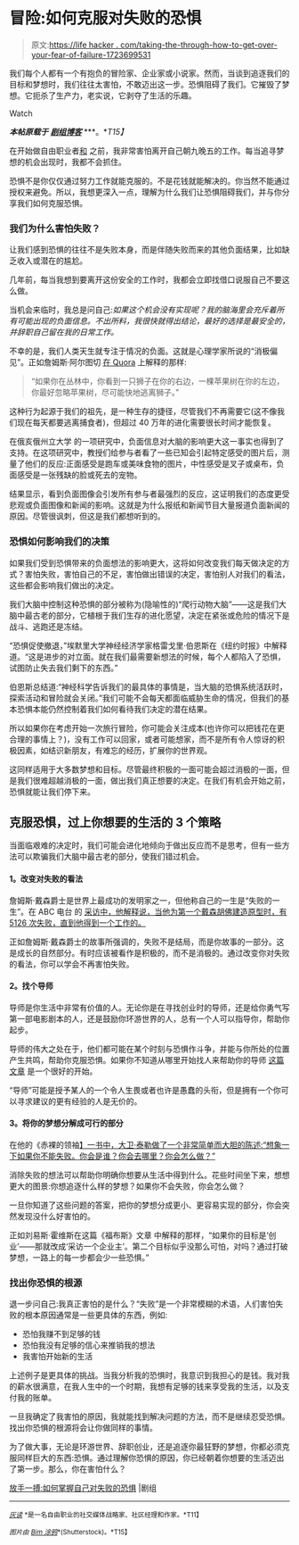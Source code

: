 # 冒险:如何克服对失败的恐惧

> 原文:[https://life hacker . com/taking-the-through-how-to-get-over-your-fear-of-failure-1723699531](https://lifehacker.com/taking-the-plunge-how-to-get-over-your-fear-of-failure-1723699531)

我们每个人都有一个有抱负的冒险家、企业家或小说家。然而，当谈到追逐我们的目标和梦想时，我们往往太害怕，不敢迈出这一步。恐惧阻碍了我们。它摧毁了梦想。它扼杀了生产力，老实说，它剥夺了生活的乐趣。

Watch

***本帖原载于*** [***剧组博客***](http://blog.crew.co/fear-of-failure/) ***。**T15】*

在开始做自由职业者[和](http://getnudge.co/) 之前，我非常害怕离开自己朝九晚五的工作。每当追寻梦想的机会出现时，我都不会抓住。

恐惧不是你仅仅通过努力工作就能克服的。不是花钱就能解决的。你当然不能通过授权来避免。所以，我想更深入一点，理解为什么我们让恐惧阻碍我们，并与你分享我们如何克服恐惧。

### 我们为什么害怕失败？

让我们感到恐惧的往往不是失败本身，而是伴随失败而来的其他负面结果，比如缺乏收入或潜在的尴尬。

几年前，每当我想到要离开这份安全的工作时，我都会立即找借口说服自己不要这么做。

当机会来临时，我总是问自己:*如果这个机会没有实现呢？我的脑海里会充斥着所有可能出现的负面信息。不出所料，我很快就得出结论，最好的选择是最安全的，并辞职自己留在我的日常工作。*

不幸的是，我们人类天生就专注于情况的负面。这就是心理学家所说的“消极偏见”。正如詹姆斯·阿尔图切 [在 Quora](http://www.quora.com/Who-would-win-in-a-rap-battle-between-Eminem-and-Kanye-West-Why/answer/James-Altucher?srid=tq3q&share=1) 上解释的那样:

> “如果你在丛林中，你看到一只狮子在你的右边，一棵苹果树在你的左边，你最好忽略苹果树，尽可能快地逃离狮子。”

这种行为起源于我们的祖先，是一种生存的捷径，尽管我们不再需要它(这不像我们现在每天都要逃离捕食者)，但超过 40 万年的进化需要很长时间才能恢复。

在俄亥俄州立大学 的一项研究中，负面信息对大脑的影响更大这一事实也得到了支持。在这项研究中，教授们给参与者看了一些已知会引起特定感受的图片后，测量了他们的反应:正面感受是跑车或美味食物的图片，中性感受是叉子或桌布，负面感受是一张残缺的脸或死去的宠物。

结果显示，看到负面图像会引发所有参与者最强烈的反应，这证明我们的态度更受悲观或负面图像和新闻的影响。这就是为什么报纸和新闻节目大量报道负面新闻的原因。尽管很讽刺，但这是我们都想听到的。

### **恐惧如何影响我们的决策**

如果我们受到恐惧带来的负面想法的影响更大，这将如何改变我们每天做决定的方式？害怕失败，害怕自己的不足，害怕做出错误的决定，害怕别人对我们的看法，这些都会影响我们做出的决定。

我们大脑中控制这种恐惧的部分被称为(隐喻性的)“爬行动物大脑”——这是我们大脑中最古老的部分，它植根于我们生存的进化愿望，决定在紧张或危险的情况下是战斗、逃跑还是冻结。

“恐惧促使撤退，”埃默里大学神经经济学家格雷戈里·伯恩斯在《纽约时报》中解释道。“这是进步的对立面。就在我们最需要新想法的时候，每个人都陷入了恐惧，试图防止失去我们剩下的东西。”

伯恩斯总结道:“神经科学告诉我们的最具体的事情是，当大脑的恐惧系统活跃时，探索活动和冒险就会关闭。”我们可能不会每天都面临威胁生命的情况，但我们的基本恐惧本能仍然控制着我们如何看待我们决定的潜在结果。

所以如果你在考虑开始一次旅行冒险，你可能会关注成本(也许你可以把钱花在更合理的事情上？)，没有工作可以回家，或者可能想家，而不是所有令人惊讶的积极因素，如结识新朋友，有难忘的经历，扩展你的世界观。

这同样适用于大多数梦想和目标。尽管最终积极的一面可能会超过消极的一面，但是我们很难超越消极的一面，做出我们真正想要的决定。在我们有机会开始之前，恐惧就能让我们停下来。

## **克服恐惧，过上你想要的生活的 3 个策略**

当面临艰难的决定时，我们可能会进化地倾向于做出反应而不是思考，但有一些方法可以欺骗我们大脑中最古老的部分，使我们错过机会。

#### **1。改变对失败的看法**

詹姆斯·戴森爵士是世界上最成功的发明家之一，但他称自己的一生是“失败的一生”。在 ABC 电台 的 [采访中，他解释说，当他为第一个戴森胡佛建造原型时，有 5126 次失败，直到他得到一个工作的。](http://www.abc.net.au/radionational/programs/downloadthisshow/sir-james-dyson/4545546)

正如詹姆斯·戴森爵士的故事所强调的，失败不是结局，而是你故事的一部分。这是成长的自然部分。有时应该被看作是积极的，而不是消极的。通过改变你对失败的看法，你可以学会不再害怕失败。

#### **2。找个导师**

导师是你生活中非常有价值的人。无论你是在寻找创业时的导师，还是给你勇气写第一部电影剧本的人，还是鼓励你环游世界的人，总有一个人可以指导你，帮助你起步。

导师的伟大之处在于，他们都可能在某个时刻与恐惧作斗争，并能与你所处的位置产生共鸣，帮助你克服恐惧。如果你不知道从哪里开始找人来帮助你的导师 [这篇文章](https://blog.crew.co/modern-mentor/) 是一个很好的开始。

“导师”可能是授予某人的一个令人生畏或者也许是愚蠢的头衔，但是拥有一个你可以寻求建议的更有经验的人是无价的。

#### **3。将你的梦想分解成可行的部分**

在他的《赤裸的领袖[】一书中，大卫·泰勒做了一个非常简单而大胆的陈述:“想象一下如果你不能失败。你会是谁？你会去哪里？你会怎么做？”](http://www.amazon.com/dp/1841124230/ref=cm_sw_r_tw_dp_Q05Yvb1JC0ETS?asc_campaign=InlineText&asc_refurl=https://lifehacker.com/taking-the-plunge-how-to-get-over-your-fear-of-failure-1723699531&asc_source=&tag=kinjalifehackerlink-20)

消除失败的想法可以帮助你明确你想要从生活中得到什么。花些时间坐下来，想想更大的图景:你想追逐什么样的梦想？如果你不会失败，你会怎么做？

一旦你知道了这些问题的答案，把你的梦想分成更小、更容易实现的部分，你会突然发现没什么好害怕的。

正如刘易斯·霍维斯在这篇《福布斯》文章 中解释的那样，“如果你的目标是‘创业’——那就改成‘采访一个企业主’。第二个目标似乎没那么可怕，对吗？通过打破梦想，一路上的每一步都会少一些恐惧。”

### **找出你恐惧的根源**

退一步问自己:我真正害怕的是什么？“失败”是一个非常模糊的术语，人们害怕失败的根本原因通常是一些更具体的东西，例如:

*   恐怕我赚不到足够的钱
*   恐怕我没有足够的信心来推销我的想法
*   我害怕开始新的生活

上述例子是更具体的挑战。当我分析我的恐惧时，我意识到我担心的是钱。我对我的薪水很满意，在我人生中的一个时期，我想有足够的钱来享受我的生活，以及支付我的账单。

一旦我确定了我害怕的原因，我就能找到解决问题的方法，而不是继续忍受恐惧。找出你恐惧的根源将会让你做同样的事情。

为了做大事，无论是环游世界、辞职创业，还是追逐你最狂野的梦想，你都必须克服同样巨大的东西:恐惧。通过理解你恐惧的原因，你已经朝着你想要的生活迈出了第一步。那么，你在害怕什么？

[放手一搏:如何掌握自己对失败的恐惧](http://blog.crew.co/fear-of-failure/) |剧组

* * *

[<small>*灰读*</small>](http://www.ashread.com/) <small>*是一名自由职业的社交媒体战略家、社区经理和作家。*T11】</small>

<small>*图片由*</small> [<small>*Bim 涂鸦*</small>](http://www.shutterstock.com/pic-251851495/stock-vector-cute-businessman-jump-across-the-obstacles-from-start-to-success-point-cute-business-man-jump.html?src=s39XNManUYYJPKU30SlE3Q-1-0)<small>*(Shutterstock)。*T15】</small>
